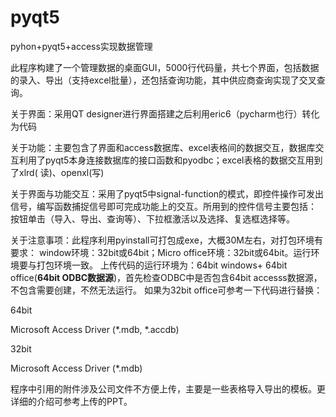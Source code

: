 # pyqt5
pyhon+pyqt5+access实现数据管理

此程序构建了一个管理数据的桌面GUI，5000行代码量，共七个界面，包括数据的录入、导出（支持excel批量），还包括查询功能，其中供应商查询实现了交叉查询。

关于界面：采用QT designer进行界面搭建之后利用eric6（pycharm也行）转化为代码

关于功能：主要包含了界面和access数据库、excel表格间的数据交互，数据库交互利用了pyqt5本身连接数据库的接口函数和pyodbc；excel表格的数据交互用到了xlrd(
读)、openxl(写)

关于界面与功能交互：采用了pyqt5中signal-function的模式，即控件操作可发出信号，编写函数捕捉信号即可完成功能上的交互。所用到的控件信号主要包括：
按钮单击（导入、导出、查询等）、下拉框激活以及选择、复选框选择等。

关于注意事项：此程序利用pyinstall可打包成exe，大概30M左右，对打包环境有要求：
window环境：32bit或64bit；Micro office环境：32bit或64bit。运行环境要与打包环境一致。
上传代码的运行环境为：64bit windows+ 64bit office(**64bit ODBC数据源**)，首先检查ODBC中是否包含64bit accesss数据源，不包含需要创建，不然无法运行。
如果为32bit office可参考一下代码进行替换：

  64bit
  
  Microsoft Access Driver (*.mdb, *.accdb)

  32bit
  
  Microsoft Access Driver (*.mdb)


程序中引用的附件涉及公司文件不方便上传，主要是一些表格导入导出的模板。更详细的介绍可参考上传的PPT。
